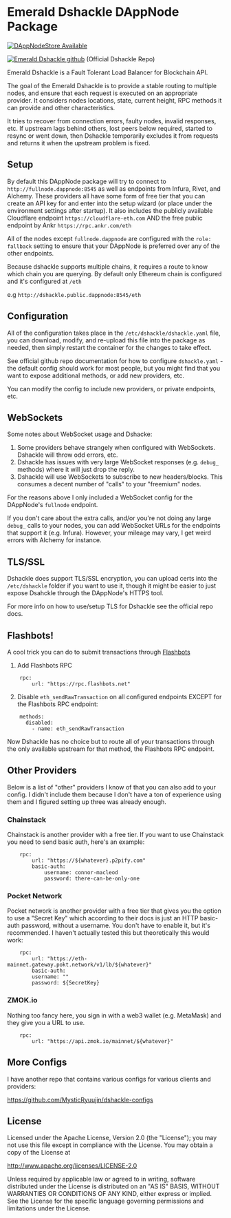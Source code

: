 # Emerald Dshackle DAppNode Package

[![DAppNodeStore Available](https://img.shields.io/badge/DAppNodeStore-Available-brightgreen.svg)](http://my.dappnode/#/installer/dshackle.public.dappnode.eth)

[![Emerald Dshackle github](https://img.shields.io/badge/GithubRepo-blue.svg)](https://github.com/emeraldpay/dshackle) (Official Dshackle Repo)

Emerald Dshackle is a Fault Tolerant Load Balancer for Blockchain API.

The goal of the Emerald Dshackle is to provide a stable routing to multiple nodes, and ensure that each request is executed on an appropriate provider. It considers nodes locations, state, current height, RPC methods it can provide and other characteristics.

It tries to recover from connection errors, faulty nodes, invalid responses, etc. If upstream lags behind others, lost peers below required, started to resync or went down, then Dshackle temporarily excludes it from requests and returns it when the upstream problem is fixed.

## Setup

By default this DAppNode package will try to connect to `http://fullnode.dappnode:8545` as well as endpoints from Infura, Rivet, and Alchemy. These providers all have some form of free tier that you can create an API key for and enter into the setup wizard (or place under the environment settings after startup). It also includes the publicly available Cloudflare endpoint `https://cloudflare-eth.com` AND the free public endpoint by Ankr `https://rpc.ankr.com/eth`

All of the nodes except `fullnode.dappnode` are configured with the `role: fallback` setting to ensure that your DAppNode is preferred over any of the other endpoints.

Because dshackle supports multiple chains, it requires a route to know which chain you are querying. By default only Ethereum chain is configured and it's configured at `/eth`

e.g `http://dshackle.public.dappnode:8545/eth`

## Configuration

All of the configuration takes place in the `/etc/dshackle/dshackle.yaml` file, you can download, modify, and re-upload this file into the package as needed, then simply restart the container for the changes to take effect.

See official github repo documentation for how to configure `dshackle.yaml` - the default config should work for most people, but you might find that you want to expose additional methods, or add new providers, etc.

You can modify the config to include new providers, or private endpoints, etc.

## WebSockets

Some notes about WebSocket usage and Dshacke:

1. Some providers behave strangely when configured with WebSockets. Dshackle will throw odd errors, etc.
2. Dshackle has issues with very large WebSocket responses (e.g. `debug_` methods) where it will just drop the reply.
3. Dshackle will use WebSockets to subscribe to new headers/blocks. This consumes a decent number of "calls" to your "freemium" nodes.

For the reasons above I only included a WebSocket config for the DAppNode's `fullnode` endpoint.

If you don't care about the extra calls, and/or you're not doing any large `debug_` calls to your nodes, you can add WebSocket URLs for the endpoints that support it (e.g. Infura). However, your mileage may vary, I get weird errors with Alchemy for instance.

## TLS/SSL

Dshackle does support TLS/SSL encryption, you can upload certs into the `/etc/dshackle` folder if you want to use it, though it might be easier to just expose Dsahckle through the DAppNode's HTTPS tool.

For more info on how to use/setup TLS for Dshackle see the official repo docs.

## Flashbots!

A cool trick you can do to submit transactions through [Flashbots](https://docs.flashbots.net/flashbots-protect/rpc/quick-start/)

1. Add Flashbots RPC
```
    rpc:
        url: "https://rpc.flashbots.net"
```
2. Disable `eth_sendRawTransaction` on all configured endpoints EXCEPT for the Flashbots RPC endpoint:

```
    methods:
      disabled:
        - name: eth_sendRawTransaction
```

Now Dshackle has no choice but to route all of your transactions through the only available upstream for that method, the Flashbots RPC endpoint.

## Other Providers
Below is a list of "other" providers I know of that you can also add to your config. I didn't include them because I don't have a ton of experience using them and I figured setting up three was already enough.

### Chainstack

Chainstack is another provider with a free tier. If you want to use Chainstack you need to send basic auth, here's an example:
```
    rpc:
        url: "https://${whatever}.p2pify.com"
        basic-auth:
            username: connor-macleod
            password: there-can-be-only-one
```

### Pocket Network

Pocket network is another provider with a free tier that gives you the option to use a "Secret Key" which according to their docs is just an HTTP basic-auth password, without a username. You don't have to enable it, but it's recommended. I haven't actually tested this but theoretically this would work:
```
    rpc:
        url: "https://eth-mainnet.gateway.pokt.network/v1/lb/${whatever}"
        basic-auth:
        username: ""
        password: ${SecretKey}
```

### ZMOK.io

Nothing too fancy here, you sign in with a web3 wallet (e.g. MetaMask) and they give you a URL to use.
```
    rpc:
        url: "https://api.zmok.io/mainnet/${whatever}"
```

## More Configs

I have another repo that contains various configs for various clients and providers:

https://github.com/MysticRyuujin/dshackle-configs

## License

Licensed under the Apache License, Version 2.0 (the "License"); you may not use this file except in compliance with the License. You may obtain a copy of the License at

http://www.apache.org/licenses/LICENSE-2.0

Unless required by applicable law or agreed to in writing, software distributed under the License is distributed on an "AS IS" BASIS, WITHOUT WARRANTIES OR CONDITIONS OF ANY KIND, either express or implied. See the License for the specific language governing permissions and limitations under the License.
